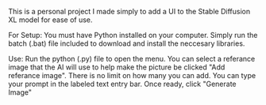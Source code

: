 This is a personal project I made simply to add a UI to the Stable Diffusion XL model for ease of use.

For Setup:
    You must have Python installed on your computer.
    Simply run the batch (.bat) file included to download and install the neccesary libraries.

Use:
    Run the python (.py) file to open the menu.
    You can select a referance image that the AI will use to help make the picture be clicked "Add referance image". There is no limit on how many you can add.
    You can type your prompt in the labeled text entry bar.
    Once ready, click "Generate Image"
